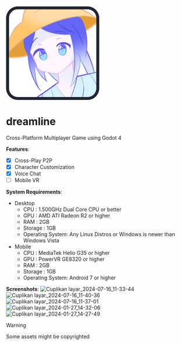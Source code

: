 ![image](https://github.com/zinzui12345/dreamline/blob/main/icon.png)
# dreamline
Cross-Platform Multiplayer Game using Godot 4

**Features**:
- [x] Cross-Play P2P
- [x] Character Customization
- [x] Voice Chat
- [ ] Mobile VR

**System Requirements**:
* Desktop
  - CPU : 1.500GHz Dual Core CPU or better
  - GPU : AMD ATI Radeon R2 or higher
  - RAM : 2GB
  - Storage : 1GB
  - Operating System: Any Linux Distros or Windows is newer than Windows Vista
* Mobile
  - CPU : MediaTek Helio G35 or higher
  - GPU : PowerVR GE8320 or higher
  - RAM : 2GB
  - Storage : 1GB
  - Operating System: Android 7 or higher

**Screenshots**:
![Cuplikan layar_2024-07-16_11-33-44](https://github.com/user-attachments/assets/a50178ba-212b-440d-aa13-8b0860066d8c)
![Cuplikan layar_2024-07-16_11-40-36](https://github.com/user-attachments/assets/d2e1ff2d-6cec-4c85-8329-83d507427f0c)
![Cuplikan layar_2024-07-16_11-37-01](https://github.com/user-attachments/assets/f64267b8-9d58-4de8-b960-f49a3c01d3be)
![Cuplikan layar_2024-01-27_14-32-06](https://github.com/zinzui12345/dreamline/assets/48501018/3e9ce3ef-ff4a-4dd5-840c-d50b99b72b72)
![Cuplikan layar_2024-01-27_14-27-49](https://github.com/zinzui12345/dreamline/assets/48501018/c41dbf24-5711-4a7a-af23-8549b039245a)



> [!WARNING]
> Some assets might be copyrighted
